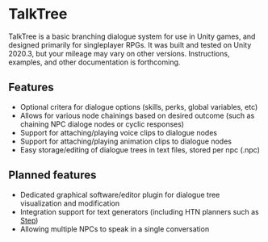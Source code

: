 # TalkTree

TalkTree is a basic branching dialogue system for use in Unity games, and designed primarily for singleplayer RPGs. It was built and tested on Unity 2020.3, but your mileage may vary on other versions. Instructions, examples, and other documentation is forthcoming.

## Features
* Optional critera for dialogue options (skills, perks, global variables, etc)
* Allows for various node chainings based on desired outcome (such as chaining NPC dialoge nodes or cyclic responses)
* Support for attaching/playing voice clips to dialogue nodes
* Support for attaching/playing animation clips to dialogue nodes
* Easy storage/editing of dialogue trees in text files, stored per npc (.npc)

## Planned features
* Dedicated graphical software/editor plugin for dialogue tree visualization and modification
* Integration support for text generators (including HTN planners such as [Step](https://github.com/ianhorswill/Step))
* Allowing multiple NPCs to speak in a single conversation
